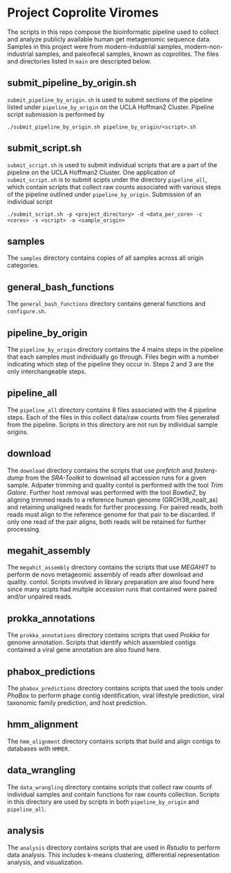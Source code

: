 # Project Coprolite Viromes
The scripts in this repo compose the bioinformatic pipeline used to collect and
analyze publicly available human get metagenomic sequence data. Samples in this
project were from modern-industrial samples, modern-non-industrial samples, and
paleofecal samples, known as coprolites. The files and directories listed in
`main` are descripted below.

## submit_pipeline_by_origin.sh
`submit_pipeline_by_origin.sh` is used to submit sections of the pipeline
listed under `pipeline_by_origin` on the UCLA Hoffman2 Cluster. Pipeline
script submission is performed by
```
./submit_pipeline_by_origin.sh pipeline_by_origin/<script>.sh
```

## submit_script.sh
`submit_script.sh` is used to submit individual scripts that are a part of the
pipeline on the UCLA Hoffman2 Cluster. One application of `submit_script.sh` is
to submit scipts under the directory `pipeline_all`, which contain scripts that
collect raw counts associated with various steps of the pipeline outlined under 
`pipeline_by_origin`. Submission of an individual script
```
./submit_script.sh -p <project_directory> -d <data_per_core> -c <cores> -s <script> -o <sample_origin>
```
## samples
The `samples` directory contains copies of all samples across all origin
categories.

## general_bash_functions
The `general_bash_functions` directory contains general functions and
`configure.sh`.

## pipeline_by_origin
The `pipeline_by_origin` directory contains the 4 mains steps in the pipeline
that each samples must individually go through. Files begin with a number
indicating which step of the pipeline they occur in. Steps 2 and 3 are the
only interchangeable steps.

## pipeline_all
The `pipeline_all` directory contains 8 files associated with the 4 pipeline
steps. Each of the files in this collect data/raw counts from files generated
from the pipeline. Scripts in this directory are not run by individual sample
origins.

## download
The `download` directory contains the scripts that use *prefetch* and
*fasterq-dump* from the *SRA-Toolkit* to download all accession runs for a
given sample. Adpater trimming and quality contol is performed with the tool
*Trim Galore*. Further host removal was performed with the tool *Bowtie2*, by
aligning trimmed reads to a reference human genome (GRCH38_noalt_as) and
retaining unaligned reads for further processing. For paired reads, both reads
must align to the reference genome for that pair to be discarded. If only one
read of the pair aligns, both reads will be retained for further processing.

## megahit_assembly
The `megahit_assembly` directory contains the scripts that use *MEGAHIT* to
perform de novo metageomic assembly of reads after download and quality.
contol. Scripts involved in library preparation are also found here since many
scipts had multple accession runs that contained were paired and/or unpaired
reads.

## prokka_annotations
The `prokka_annotations` directory contains scripts that used *Prokka* for
genome annotation. Scripts that identify which assembled contigs contained a
viral gene annotation are also found here. 

## phabox_predictions
The `phabox_predictions` directory contains scripts that used the tools under
*PhaBox* to perform phage contig identification, viral lifestyle prediction,
viral taxonomic family prediction, and host prediction.

## hmm_alignment
The `hmm_alignment` directory contains scripts that build and align contigs
to databases with `HMMER`.

## data_wrangling
The `data_wrangling` directory contains scripts that collect raw counts of
individual samples and contain functions for raw counts collection. Scripts in
this directory are used by scripts in both `pipeline_by_origin` and 
`pipeline_all`.

## analysis
The `analysis` directory contains scripts that are used in *Rstudio* to perform
data analysis. This includes k-means clustering, differential representation
analysis, and visualization.
